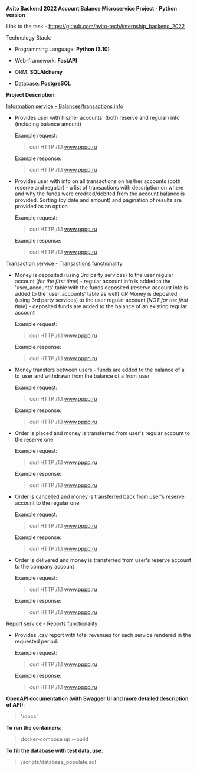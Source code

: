 **Avito Backend 2022 Account Balance Microservice Project - Python version**

Link to the task - https://github.com/avito-tech/internship_backend_2022

Technology Stack:
- Programming Language: **Python (3.10)**

- Web-framework: **FastAPI**

- ORM: **SQLAlchemy**

- Database: **PostgreSQL**



**Project Description**:

<ins>Information service - Balances/transactions info</ins>
- Provides user with his/her accounts' (both reserve and regular) info (including balance amount)

    Example request:
    >curl HTTP /1.1 www.pppp.ru
    
    Example response:
    >curl HTTP /1.1 www.pppp.ru

- Provides user with info on all transactions on his/her accounts (both reserve and regular) - a list of transactions with description on where and why the funds were credited/debited from the account balance is provided. Sorting (by date and amount) and pagination of results are provided as an option

    Example request:
    >curl HTTP /1.1 www.pppp.ru

    Example response:
    >curl HTTP /1.1 www.pppp.ru

<ins>Transaction service - Transactions functionality</ins>
- Money is deposited (using 3rd party services) to the user regular account (*for the first time*) - regular account info is added to the 'user_accounts' table with the funds deposited (reserve account info is added to the 'user_accounts' table as well)
*OR*
Money is deposited (using 3rd party services) to the user regular account (*NOT for the first time*) - deposited funds are added to the balance of an existing regular account

    Example request:
    >curl HTTP /1.1 www.pppp.ru
    
    Example response:
    >curl HTTP /1.1 www.pppp.ru

- Money transfers between users - funds are added to the balance of a to_user and withdrawn from the balance of a from_user

    Example request:
    >curl HTTP /1.1 www.pppp.ru
    
    Example response:
    >curl HTTP /1.1 www.pppp.ru

- Order is placed and money is transferred from user's regular account to the reserve one 

    Example request:
    >curl HTTP /1.1 www.pppp.ru
    
    Example response:
    >curl HTTP /1.1 www.pppp.ru

- Order is cancelled and money is transferred back from user's reserve account to the regular one

    Example request:
    >curl HTTP /1.1 www.pppp.ru
    
    Example response:
    >curl HTTP /1.1 www.pppp.ru

- Order is delivered and money is transferred from user's reserve account to the company account

    Example request:
    >curl HTTP /1.1 www.pppp.ru
    
    Example response:
    >curl HTTP /1.1 www.pppp.ru
    
<ins>Report service - Reports functionality</ins>
- Provides .csv report with total revenues for each service rendered in the requested period. 

    Example request:
    >curl HTTP /1.1 www.pppp.ru
    
    Example response:
    >curl HTTP /1.1 www.pppp.ru


**OpenAPI documentation (with Swagger UI and more detailed description of API)**:
>'/docs'

 
**To run the containers**:
> docker-compose up --build

**To fill the database with test data, use**:
> /scripts/database_populate.sql
